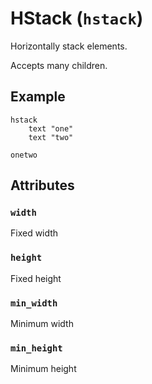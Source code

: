# HStack (`hstack`)

Horizontally stack elements.

Accepts many children.

## Example
```
hstack
    text "one"
    text "two"
```
```
onetwo
```

## Attributes

### `width`

Fixed width

### `height`

Fixed height

### `min_width`

Minimum width

### `min_height`

Minimum height
